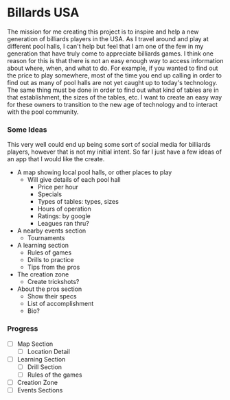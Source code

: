 # Billards USA 

The mission for me creating this project is to inspire and help a new generation of billiards players in the USA. As I travel around and play at different pool halls, I can't help but feel that I am one of the few in my generation that have truly come to appreciate billiards games. I think one reason for this is that there is not an easy enough way to access information about where, when, and what to do. For example, if you wanted to find out the price to play somewhere, most of the time you end up calling in order to find out as many of pool halls are not yet caught up to today's technology. The same thing must be done in order to find out what kind of tables are in that establishment, the sizes of the tables, etc. I want to create an easy way for these owners to transition to the new age of technology and to interact with the pool community.

### Some Ideas

This very well could end up being some sort of social media for billiards players, however that is not my initial intent. So far I just have a few ideas of an app that I would like the create.

- A map showing local pool halls, or other places to play
  - Will give details of each pool hall
    - Price per hour
    - Specials
    - Types of tables: types, sizes
    - Hours of operation
    - Ratings: by google
    - Leagues ran thru?
- A nearby events section
  - Tournaments
- A learning section
  - Rules of games
  - Drills to practice
  - Tips from the pros
- The creation zone
  - Create trickshots?
- About the pros section
  - Show their specs
  - List of accomplishment
  - Bio?

### Progress

- [ ] Map Section
  - [ ] Location Detail
- [ ] Learning Section
  - [ ] Drill Section
  - [ ] Rules of the games
- [ ] Creation Zone
- [ ] Events Sections
